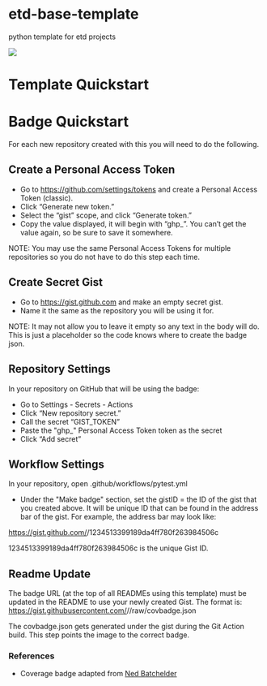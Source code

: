 # etd-base-template
python template for etd projects

<img src="https://img.shields.io/endpoint?url=https://gist.githubusercontent.com/cgoines/68bd7e7d15e4025d7bf71431bad92771/raw/covbadge.json">

# Template Quickstart


# Badge Quickstart

For each new repository created with this you will need to do the following. 

## Create a Personal Access Token 
- Go to https://github.com/settings/tokens and create a Personal Access Token (classic). 
- Click “Generate new token.” 
- Select the “gist” scope, and click “Generate token.” 
- Copy the value displayed, it will begin with “ghp_”. You can’t get the value again, so be sure to save it somewhere.

NOTE: You may use the same Personal Access Tokens for multiple repositories so you do not have to do this step each time.
  
## Create Secret Gist

- Go to https://gist.github.com and make an empty secret gist.
- Name it the same as the repository you will be using it for.

NOTE: It may not allow you to leave it empty so any text in the body will do.  This is just a placeholder so the code knows where to create the badge json.

## Repository Settings

In your repository on GitHub that will be using the badge:
- Go to Settings - Secrets - Actions
- Click “New repository secret.” 
- Call the secret “GIST_TOKEN” 
- Paste the "ghp_" Personal Access Token token as the secret
- Click “Add secret”

## Workflow Settings

In your repository, open .github/workflows/pytest.yml
- Under the "Make badge" section, set the gistID = the ID of the gist that you created above.  It will be unique ID that can be found in the address bar of the gist.  For example, the address bar may look like:

https://gist.github.com/<userID>/1234513399189da4ff780f263984506c

1234513399189da4ff780f263984506c is the unique Gist ID.

## Readme Update

The badge URL (at the top of all READMEs using this template) must be updated in the README to use your newly created Gist.  The format is:
https://gist.githubusercontent.com/<your user id>/<unique Gist ID>/raw/covbadge.json 

The covbadge.json gets generated under the gist during the Git Action build.  This step points the image to the correct badge.

### References

- Coverage badge adapted from [Ned Batchelder](https://nedbatchelder.com/blog/202209/making_a_coverage_badge.html)
